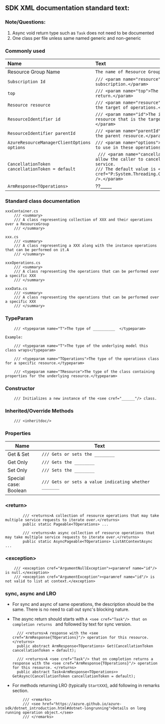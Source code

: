 ## SDK XML documentation standard text:
### Note/Questions:
1. Async void return type such as `Task` does not need to be documented
2. One class per file unless same named generic and non-generic



### Commonly used

| Name       | Text     |
| :------------- | :----------- |
| Resource Group Name | `The name of Resource Group.` |
| `Subscription Id` | `/// <param name="resource">The id of the Azure subscription.</param>` |
| `top` | `/// <param name="top">The number of results to return.</param>` |
| `Resource resource` | `/// <param name="resource">The resource that is the target of operations.</param>` |
| `ResourceIdentifier id` | `/// <param name="id">The identifier of the resource that is the target of operations.</param>`|
| `ResourceIdentifier parentId` | `/// <param name="parentId">The resource Id of the parent resource.</param>` |
| `AzureResourceManagerClientOptions options` | `/// <param name="options">The client parameters to use in these operations.</param>` |
| `CancellationToken cancellationToken = default` | ``` /// <param name="cancellationToken">A token to allow the caller to cancel the call to the service.```<br>```/// The default value is <see cref="P:System.Threading.CancellationToken.None" />.</param>``` |
| `ArmResponse<TOperations>` | ??_____ |

### Standard class documentation

```
xxxContainer.cs
    /// <summary>
    /// A class representing collection of XXX and their operations over a ResourceGroup
    /// </summary>

xxx.cs
    /// <summary>
    /// A class representing a XXX along with the instance operations that can be performed on it.A
    /// </summary>

xxxOperations.cs
    /// <summary>
    /// A class representing the operations that can be performed over a specific XXX
    /// </summary>

xxxData.cs
    /// <summary>
    /// A class representing the operations that can be performed over a specific XXX
    /// </summary>
```

### TypeParam

```
    /// <typeparam name="T">The type of __________  </typeparam>	

Example:

    /// <typeparam name="T">The type of the underlying model this class wraps</typeparam>  

    /// <typeparam name="TOperations">The type of the operatiosn class for a specific resource.</typeparam>

    /// <typeparam name="TResource">The type of the class containing properties for the underlying resource.</typeparam>
```

### Constructor
```
    /// Initializes a new instance of the <see cref="______"/> class.	
```

### Inherited/Override Methods
```
    /// <inheritdoc/>
```

### Properties

| Name       | Text                      |
| - | - |
|Get & Set | `/// Gets or sets the ________` |
|Get Only | `/// Gets the ________`|
|Set Only | `/// Sets the ________`|
|Special case:<br>Boolean  | `/// Gets or sets a value indicating whether _______`|

### \<return\>
```
        /// <returns>A collection of resource operations that may take multiple service requests to iterate over.</returns>
        public static Pageable<TOperations> ...

        /// <returns>An async collection of resource operations that may take multiple service requests to iterate over.</returns>
        public static AsyncPageable<TOperations> ListAtContextAsync ...
```

### \<exception>

```
    /// <exception cref="ArgumentNullException"><paramref name="id"/> is null.</exception>
    /// <exception cref="ArgumentException"><paramref name="id"/> is not valid to list at context.</exception>
```

### sync, async and LRO

* For sync and async of same operations, the description should be the same. There is no need to call out sync's blocking nature.
* The async return should starts with `A <see cref="Task"/> that on completion returns ` and followed by text for sync version.

        /// <returns>A response with the <see cref="ArmResponse{TOperations}"/> operation for this resource. </returns>
        public abstract ArmResponse<TOperations> Get(CancellationToken cancellationToken = default);

        /// <returns>A <see cref="Task"/> that on completion returns a response with the <see cref="ArmResponse{TOperations}"/> operation for this resource. </returns>
        public abstract Task<ArmResponse<TOperations>> GetAsync(CancellationToken cancellationToken = default);

* For methods returning LRO (typically `StartXXX`), add following in remarks section.

```
        /// <remarks>
        /// <see href="https://azure.github.io/azure-sdk/dotnet_introduction.html#dotnet-longrunning">Details on long running operation object.</see>
        /// </remarks>
```
